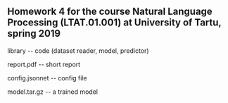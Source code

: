 ## Homework 4 for the course Natural Language Processing (LTAT.01.001) at University of Tartu, spring 2019

library -- code (dataset reader, model, predictor)

report.pdf -- short report

config.jsonnet -- config file

model.tar.gz -- a trained model
